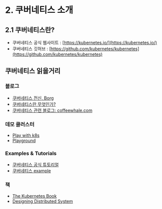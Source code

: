 # 2. 쿠버네티스 소개

## 2.1 쿠버네티스란?

- 쿠버네티스 공식 웹사이트 : [https://kubernetes.io/](https://kubernetes.io/)
- 쿠버네티스  깃허브 : [https://github.com/kubernetes/kubernetes](https://github.com/kubernetes/kubernetes)


## 쿠버네티스 읽을거리

### 블로그

- [쿠버네티스 전신, Borg](https://kubernetes.io/blog/2015/04/borg-predecessor-to-kubernetes)
- [쿠버네티스란 무엇인가?](https://subicura.com/2019/05/19/kubernetes-basic-1.html)
- [쿠버네티스 관련 블로그: coffeewhale.com](https://coffeewhale.com)

### 데모 클러스터
- [Play with k8s](https://labs.play-with-k8s.com/)
- [Playground](https://www.katacoda.com/courses/kubernetes/playground)

### Examples & Tutorials
- [쿠버네티스 공식 튜토리얼](https://kubernetes.io/docs/tutorials/)
- [쿠버네티스 example](https://kubernetesbyexample.com/)

### 책
- [The Kubernetes Book](https://www.amazon.com/Kubernetes-Book-Version-January-2018-ebook/dp/B072TS9ZQZ/ref=sr_1_3?ie=UTF8&qid=1528625195&sr=8-3&keywords=kubernetes&dpID=41SyKBO3UcL&preST=_SX342_QL70_&dpSrc=srch)
- [Designing Distributed System](https://azure.microsoft.com/en-us/resources/designing-distributed-systems/en-us/)

